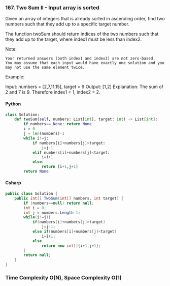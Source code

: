 ### 167. Two Sum II - Input array is sorted
Given an array of integers that is already sorted in ascending order, find two numbers such that they add up to a specific target number.

The function twoSum should return indices of the two numbers such that they add up to the target, where index1 must be less than index2.

Note:

    Your returned answers (both index1 and index2) are not zero-based.
    You may assume that each input would have exactly one solution and you may not use the same element twice.

Example:

Input: numbers = [2,7,11,15], target = 9
Output: [1,2]
Explanation: The sum of 2 and 7 is 9. Therefore index1 = 1, index2 = 2.
#### Python
```python
class Solution:
    def twoSum(self, numbers: List[int], target: int) -> List[int]:
        if numbers== None: return None
        i = 0
        j = len(numbers)-1
        while i!=j:
            if numbers[i]+numbers[j]>target:
                j=j-1
            elif numbers[i]+numbers[j]<target:
                i=i+1
            else:
                return [i+1,j+1]
        return None
```
#### Csharp
```csharp
public class Solution {
    public int[] TwoSum(int[] numbers, int target) {
        if (numbers==null) return null;
        int i = 0;
        int j = numbers.Length-1;
        while(i!=j){
            if(numbers[i]+numbers[j]>target)
                j=j-1;
            else if(numbers[i]+numbers[j]<target)
                i=i+1;
            else
                return new int[]{i+1,j+1};
        }
        return null;    
    }
}
```
### Time Complexity O(N), Space Complexity O(1)